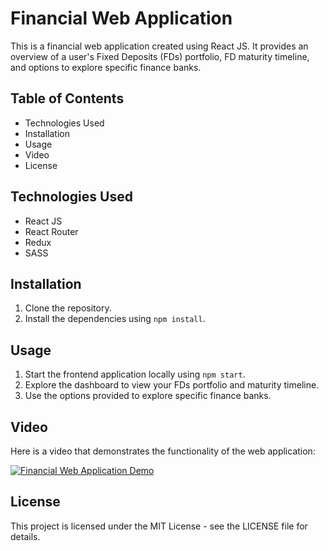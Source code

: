 # Financial Web Application

This is a financial web application created using React JS. It provides an overview of a user's Fixed Deposits (FDs) portfolio, FD maturity timeline, and options to explore specific finance banks.

## Table of Contents

- Technologies Used
- Installation
- Usage
- Video
- License

## Technologies Used

- React JS
- React Router
- Redux
- SASS

## Installation

1. Clone the repository.
2. Install the dependencies using `npm install`.

## Usage

1. Start the frontend application locally using `npm start`.
2. Explore the dashboard to view your FDs portfolio and maturity timeline.
3. Use the options provided to explore specific finance banks.

## Video

Here is a video that demonstrates the functionality of the web application:

[![Financial Web Application Demo](https://img.youtube.com/vi/)](https://www.youtube.com/watch?v=VIDEO_ID_HERE)

## License

This project is licensed under the MIT License - see the LICENSE file for details.
